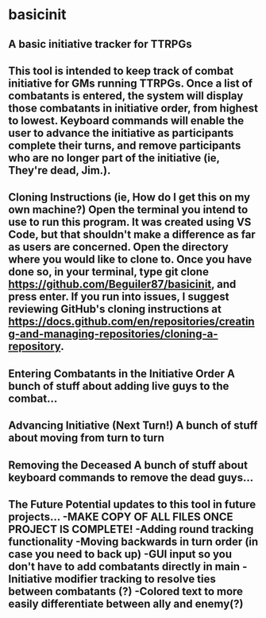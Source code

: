 # basicinit
A basic initiative tracker for TTRPGs
------------------------------------------------------------------------------------------------------------------------------
This tool is intended to keep track of combat initiative for GMs running TTRPGs.
Once a list of combatants is entered, the system will display those combatants in initiative order, from highest to lowest.
Keyboard commands will enable the user to advance the initiative as participants complete their turns, and remove participants
who are no longer part of the initiative (ie, They're dead, Jim.).
------------------------------------------------------------------------------------------------------------------------------
Cloning Instructions (ie, How do I get this on my own machine?)
Open the terminal you intend to use to run this program. It was created using VS Code, but that shouldn't make a difference as
far as users are concerned. Open the directory where you would like to clone to. Once you have done so, in your terminal, type
git clone https://github.com/Beguiler87/basicinit, and press enter. If you run into issues, I suggest reviewing GitHub's
cloning instructions at https://docs.github.com/en/repositories/creating-and-managing-repositories/cloning-a-repository.
------------------------------------------------------------------------------------------------------------------------------
Entering Combatants in the Initiative Order
A bunch of stuff about adding live guys to the combat...
------------------------------------------------------------------------------------------------------------------------------
Advancing Initiative (Next Turn!)
A bunch of stuff about moving from turn to turn
------------------------------------------------------------------------------------------------------------------------------
Removing the Deceased
A bunch of stuff about keyboard commands to remove the dead guys...
------------------------------------------------------------------------------------------------------------------------------
The Future
Potential updates to this tool in future projects...
-MAKE COPY OF ALL FILES ONCE PROJECT IS COMPLETE!
-Adding round tracking functionality
-Moving backwards in turn order (in case you need to back up)
-GUI input so you don't have to add combatants directly in main
-Initiative modifier tracking to resolve ties between combatants (?)
-Colored text to more easily differentiate between ally and enemy(?)
------------------------------------------------------------------------------------------------------------------------------